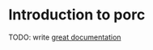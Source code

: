 # Introduction to porc

TODO: write [great documentation](http://jacobian.org/writing/what-to-write/)
